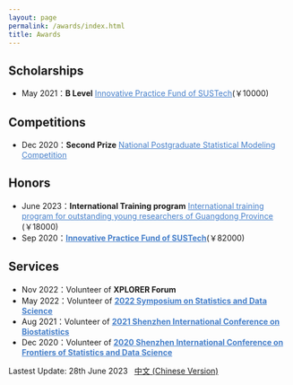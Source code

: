 ```yaml
---
layout: page
permalink: /awards/index.html
title: Awards
---
```


## Scholarships

- May 2021：**B Level** <a style="color: #447ec9" href="https://gs.sustech.edu.cn/#/common/detail?current_id=11&id=176&article_id=3009">Innovative Practice Fund of SUSTech</a>(￥10000)<br>

## Competitions

- Dec 2020：**Second Prize** <a style="color: #447ec9" href="https://stat-ds.sustech.edu.cn/News/146.html">National Postgraduate Statistical Modeling Competition</a>

## Honors

- June 2023：**International Training program** <a style="color: #447ec9" href="https://gs.sustech.edu.cn/#/common/detail?current_id=8&id=127&article_id=3077">International training program for outstanding young researchers of Guangdong Province</a><br> (￥18000)
- Sep 2020：**<a style="color: #447ec9" href="https://gs.sustech.edu.cn/#/common/detail?current_id=11&id=176&article_id=3009">Innovative Practice Fund of SUSTech</a>**(￥82000)

## Services
- Nov 2022：Volunteer of **XPLORER Forum**
- May 2022：Volunteer of **<a style="color: #447ec9" href="https://stat-ds.sustech.edu.cn/portal/meeting/index/id/9">2022 Symposium on Statistics and Data Science </a>**
- Aug 2021：Volunteer of **<a style="color: #447ec9" href="https://stat-ds.sustech.edu.cn/portal/meeting/index/id/6?lang=en-us">2021 Shenzhen International Conference on Biostatistics </a>**
- Dec 2020：Volunteer of **<a style="color: #447ec9" href="https://stat-ds.sustech.edu.cn/portal/meeting/index/id/6?lang=en-us">2020 Shenzhen International Conference on Frontiers of Statistics and Data Science </a>**
  
Lastest Update: 28th June 2023 &nbsp; [中文 (Chinese Version)](https://GongWenwuu.github.io/awards-zh/)
